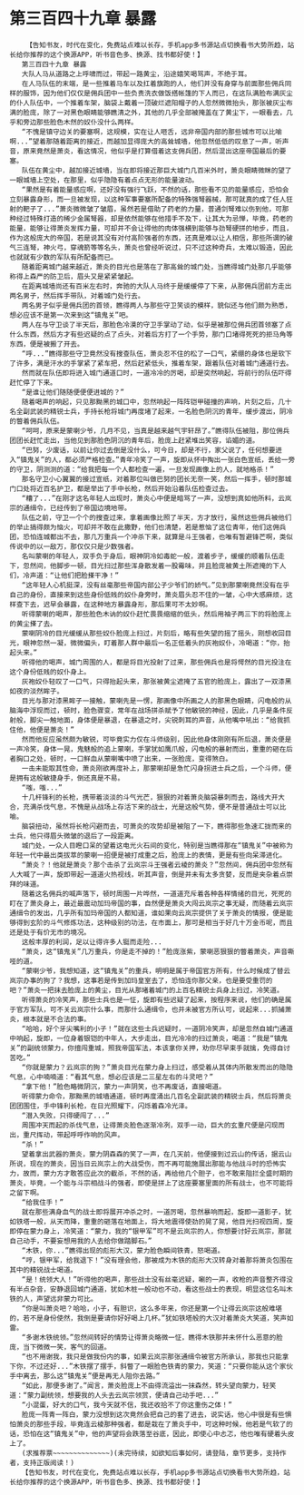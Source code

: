 # 第三百四十九章 暴露
        【告知书友，时代在变化，免费站点难以长存，手机app多书源站点切换看书大势所趋，站长给你推荐的这个换源APP，听书音色多、换源、找书都好使！】
       第三百四十九章 暴露
       大队人马从道路之上呼啸而过，带起一路黄尘，沿途嬉笑喝骂声，不绝于耳。
       在人马队伍的末端，是一些推着马车以及扛着旗跑的人，他们并没有身穿与前面那些佣兵同样的服饰，因为他们仅仅是佣兵团中一些负责洗衣做饭搭帐篷的下人而已，在这队满脸布满灰尘的仆人队伍中，一个推着车架，脑袋上戴着一顶破烂遮阳帽子的人忽然微微抬头，那张被灰尘布满的脸庞，除了一对黑色眼睛能够瞧清之外，其他的几乎全部被掩盖在了黄尘下，一眼看去，几乎和旁边那些脸色木然的奴仆没什么两样。
       “不愧是镇守边关的要塞啊，这规模，实在让人咂舌，远非帝国内部的那些城市可以比喻啊...”望着那随着距离的接近，而越加显得庞大的高耸城墙，他忽然低低的叹息了一声，听声音，原来竟然是萧炎，看这情况，他似乎是打算借着这支佣兵团，然后混出这座帝国最后的要塞。
       队伍在黄尘中，越加接近城墙，当在即将接近那巨大城门几百米外时，萧炎眼睛微眯的望了一眼城墙上空处，在那里，似乎隐隐有着点点无形的能量波动。
       “果然是有着能量感应啊，还好没有强行飞跃，不然的话，那些看不见的能量感应，恐怕会立刻暴露身形，而一旦被发现，以这种军事要塞所配备的特殊强弩器械，那可就真的成了任人狂射的靶子了...”萧炎微微皱了皱眉，虽然若是借助了药老的力量，普通剑弩难以伤到他，可那种经过特殊打造的稀少金属弩器，却是依然能够在他措手不及下，让其大为忌惮，毕竟，药老的能量，能够让得萧炎发挥力量，可却并不会让得他的肉体强横到能够与劲弩硬拼的地步，而且，作为这般庞大的帝国，若是说其没有对付高阶强者的东西，还真是难以让人相信，那些所谓的破气三连弩，神火弓，穿魂箭等等名头，萧炎也曾经听说过，只不过这种奇兵，太难以锻造，因此也就就有少数的军队有所配备而已。
       随着距离城门越来越近，萧炎的目光也是落在了那高耸的城门处，当瞧得城门处那几乎能够称得上森严的防卫后，眉头又是紧紧皱起。
       在距离城墙尚还有百米左右时，奔驰的大队人马终于是缓缓停了下来，从那佣兵团前方走出两名男子，然后挥手带队，对着城门处行去。
       两名男子似乎是佣兵团的首领，瞧得两人与那些守卫笑谈的模样，貌似还与他们颇为熟悉，想必应该不是第一次来到这“镇鬼关”吧。
       两人在与守卫谈了半天后，那脸色冷漠的守卫手掌动了动，似乎是被那位佣兵团首领塞了点什么东西，然后方才有些迟疑的点了点头，对着后方打了一个手势，那门口堵得死死的拒马角等东西，便是被搬了开去。
       “呼...”瞧得那些守卫竟然没有搜查队伍，萧炎忍不住的松了一口气，紧绷的身体也是软下了许多，满是汗水的手掌紧了紧车把，然后赶紧低头，推着车架，跟着队伍对着城门通道行去。
       然而就在队伍即将进入城门通道口时，一道冷冷的厉喝，却是突然响起，将前行的队伍吓得赶忙停了下来。
       “是谁让他们随随便便便进城的？”
       随着喝声的响起，只见那黝黑的城口中，忽然响起一阵阵铠甲碰撞的声响，片刻之后，几十名全副武装的精锐士兵，手持长枪将城门再度堵了起来，一名脸色阴沉的青年，缓步渡出，阴冷的瞥着佣兵队伍。
       “呵呵，原来是蒙喇少爷，几月不见，当真是越来越气宇轩昂了。”瞧得队伍被阻，那位佣兵团团长赶忙走出，当他见到那脸色阴沉的青年后，脸庞上赶紧堆出笑容，谄媚的道。
       “巴努，少废话，以前让你过去倒是没什么，可今日，却是不行，家父说了，任何想要进入“镇鬼关”的人，都必须严格检查。”青年冷笑了一声，旋即从怀中掏出一张白色宣纸，丢给一旁的守卫，阴测测的道：“给我把每一个人都检查一遍，一旦发现画像上的人，就地格杀！”
       那名守卫小心翼翼的接过宣纸，对着那位叫做巴努的团长无奈一笑，然后一挥手，顿时那城门口处将近百名护卫，都是举出了手中长枪，然后开始沿着队伍检查过去。
       “糟了...”在刚才这名年轻人出现时，萧炎心中便是暗骂了一声，没想到真如他所料，云岚宗的通缉令，已经传到了帝国边境地带。
       队伍之前，守卫一个个的搜查过来，拿着画像比照了半天，方才放行，虽然这些佣兵被他们的举止搞得颇为恼火，可却并不敢在此撒野，他们也清楚，若是惹恼了这位青年，他们这佣兵团，恐怕连城都出不去，那几万重兵一个冲杀下来，就算是斗王强者，也唯有暂避锋芒啊，类似传说中的以一敌万，那仅仅只是少数强者。
       名叫蒙喇的年轻人，双手负于身后，眼神阴冷如毒蛇一般，渡着步子，缓缓的顺着队伍走下，忽然间，他脚步一顿，目光扫过那些浑身散发着一股霉味，并且脸庞被黄土所遮掩的下人们，冷声道：“让他们把脸搽干净！”
       “这年轻人心机挺深，没有丝毫那些帝国内部公子少爷们的娇气。”见到那蒙喇竟然没有在乎自己的身份，直接来到这些身份低贱的奴仆身旁时，萧炎眉头忍不住的一皱，心中大感麻烦，这样查下去，迟早会暴露，在这种地方暴露身形，那后果可不太妙啊。
       听得蒙喇的喝声，那些脸色木讷的奴仆赶忙畏畏缩缩的低头，然后用袖子两三下的将脸庞上的黄尘搽了去。
       蒙喇阴冷的目光缓缓从那些奴仆脸庞上扫过，片刻后，略有些失望的摇了摇头，刚想收回目光，眼神忽然一凝，微微偏头，盯着那人群中最后一名正低着头的灰袍奴仆，冷喝道：“你，抬起头来。”
       听得他的喝声，城门周围的人，都是将目光投射了过来，那些佣兵也是将愕然的目光投注在这个身份低贱的奴仆身上。
       灰袍奴仆轻叹了一口气，只得抬起头来，那张被黄尘遮掩了五官的脸庞上，露出了一双漆黑如夜的淡然眸子。
       目光与那对漆黑眸子一接触，蒙喇先是一愣，那画像中所画之人的那黑色眼睛，闪电般的从脑海中浮现而过，顿时，脸色骤变，常年在战场拼杀赋予了他敏锐的神经，因此，几乎是条件反射般，脚尖一触地面，身体便是暴退，在暴退之时，尖锐刺耳的声音，从他嘴中吼出：“给我抓住他，他便是萧炎！”
       然而他反应虽然颇为敏锐，可毕竟实力仅在斗师级别，因此他身体刚刚有所后退，萧炎便是一声冷笑，身体一晃，鬼魅般的追上蒙喇，手掌犹如鹰爪般，闪电般的暴射而出，重重的砸在后者胸口之处，顿时，一口鲜血从蒙喇嘴中喷了出来，一张脸庞，变得煞白。
       一击未能取其性命，萧炎刚欲再度补上，那蒙喇却是急忙闪身拐进士兵之后，一个斗师，便是拥有这般敏捷身手，倒还真是不易。
       “嗤，嗤...”
       十几杆锋利的长枪，携带着淡淡的斗气光芒，狠狠的对着萧炎脑袋暴刺而去，路线大开大合，充满杀伐气息，不愧是从战场上存活下来的战士，光是这般气势，便不是普通战士可以比喻。
       脑袋扭动，虽然将长枪闪避而去，可萧炎的攻势却是被阻了一下，瞧得那些急速汇拢而来的士兵，他只得眉头微皱的退后了一段距离。
       城门处，一众人目瞪口呆的望着这电光火石间的变化，特别是当瞧得那在“镇鬼关”中被称为年轻一代中最出类拔萃的蒙喇一招便是被打成重之后，脸庞上的表情，更是有些向呆滞进化。
       “萧炎？！他就是萧炎？那个击杀了云岚宗斗王强者云棱的萧炎？”忽然间，佣兵团中忽然有人大喊了一声，旋即带起一道道火热视线，听其声音，倒是并未有太多贪婪，反而是夹杂着点崇拜的味道。
       随着这名佣兵的喊声落下，顿时周围一片哗然，一道道充斥着各种各样情绪的目光，死死的盯在了萧炎身上，最近最震动加玛帝国的事，自然便是萧炎大闯云岚宗之事无疑，而随着云岚宗通缉令的发出，几乎所有加玛帝国的人都知道，谁如果向云岚宗提供了关于萧炎的情报，便是能够得到玄阶的斗气修炼功法，这种级别的功法，在市面上，那可是相当于好几十万金币呢，而且还是处于有价无市的境况。
       这般丰厚的利润，足以让得许多人铤而走险...
       “萧炎，这“镇鬼关”几万重兵，你是走不掉的！”脸庞涨紫，蒙喇恶狠狠的瞥着萧炎，声音嘶哑的道。
       “蒙喇少爷，我想知道，这“镇鬼关”的重兵，明明是属于帝国官方所有，什么时候成了替云岚宗办事的狗了？我想，这事若是传到加玛皇室去了，恐怕连你那父亲，也是要受重罚的吧？”萧炎一把抹去脸庞上的黄尘，目光从那堵着城门的上百名精锐士兵身上扫过，冷笑道。
       听得萧炎的冷笑声，那些士兵也是一怔，旋即有些迟疑了起来，按程序来说，他们的确是属于官方军队，可不关云岚宗什么事，而那什么通缉令，也并未被官方所认可，说起来...抓捕萧炎，根本就是不合法的事。
       “哈哈，好个牙尖嘴利的小子！”就在这些士兵迟疑时，一道阴冷笑声，却是忽然自城门通道中响起，旋即，一位身着银铠的中年人，大步走出，目光冷冷的扫过萧炎，喝道：“我是“镇鬼关”的副统领蒙力，你擅闯重城，照我帝国军法，本该拿你关押，劝你尽早束手就擒，免得自讨苦吃。”
       “你就是蒙力？云岚宗的狗？”萧炎目光在蒙力身上扫过，感受着从其体内所散发而出的隐隐气息，心中喃喃道：“看其气息，想必应该是二三星左右的斗灵吧？”
       “拿下他！”脸色略微阴沉，蒙力一声阴笑，也不再废话，直接喝道。
       听得蒙力命令，那黝黑的城墙通道，顿时再度涌出几百名全副武装的精锐士兵，然后将萧炎团团围住，手中锋利长枪，在日光照耀下，闪烁着森冷光泽。
       “潜入失败，只得硬闯了...”
       周围冲天而起的杀伐气息，让得萧炎脸色逐渐冷冽，双手一动，巨大的玄重尺便是闪现而出，重尺挥动，带起呼呼作响的风声。
       “杀！”
       望着拿出武器的萧炎，蒙力阴森森的笑了一声，在几天前，他便接到过云山的传话，据云山所说，现在的萧炎，因当日云岚宗上的大战受伤，而不再可能施展出那能与他战斗时的恐怖实力，故而，蒙力方才敢答应此次的截杀，不然的话，再给他几个胆子，也不敢来阻拦全盛时期的萧炎，毕竟，一个能与斗宗相战斗的强者，即使是拼上了这座要塞里面的所有战士，也不可能将之留下啊。
       “给我住手！”
       就在那些满身血气的战士即将展开冲杀之时，一道厉喝，忽然暴响而起，旋即一道影子，犹如铁塔一般，从天而降，重重的砸落在地面上，将大地震得使劲的晃了晃，他目光扫视四周，旋即停在蒙力身上，冷笑道：“蒙力，我的“银甲军”可不是云岚宗的人，你想要讨好云岚宗，那就自己动手，不要妄想用我的人去给你做踏脚石。”
       “木铁，你...”瞧得出现的彪形大汉，蒙力脸色瞬间铁青，怒喝道。
       “哼，银甲军，给我退下！”没有理会他，那被成为木铁的彪形大汉转身对着那将萧炎包围在其中的精锐战士喝道。
       “是！统领大人！”听得他的喝声，那些战士没有丝毫迟疑，唰的一声，收枪的声音整齐得没有半点杂音，安静退回城门通道，犹如木桩一般动也不动，看这些战士的表现，明显这位名叫木铁的人，声望远非蒙力可比。
       “你是叫萧炎吧？哈哈，小子，有胆识，这么多年来，你还是第一个让得云岚宗这般难堪的，若不是身份使然，我倒是要请你好好喝上几杯。”犹如铁塔般的大汉对着萧炎大笑道，笑声如雷。
       “多谢木铁统领。”忽然间转好的情势让得萧炎略微一怔，瞧得木铁那并未怀什么恶意的脸庞，当下微微一笑，客气的回道。
       “也不用谢我，我只是做我份内的事，如果云岚宗那张通缉令被官方所承认，那我也只能拿下你，不过还好...”木铁摆了摆手，斜瞥了一眼脸色铁青的蒙力，笑道：“只要你能从这个家伙手中离去，那么这“镇鬼关”便是再无人阻你去路。”
       “如此，那便多谢了。”闻言，萧炎脸庞上不由得流溢出一抹森然，转头望向蒙力，轻笑道：“蒙力副统领，想要我的人头去云岚宗领赏，便请自己动手吧...”
       “小混蛋，好大的口气，我今天就不信，我还收拾不了你这重伤之体！”
       脸庞一阵青一阵白，蒙力没想到这次竟然会把自己的套了进去，说实话，他心中很是有些惧怕萧炎的那些手段，毕竟连云棱那种强者，都是栽在了萧炎手中，可这种时候，他若是气软了的话，恐怕在这“镇鬼关”中，他的声望将会跌落至谷底，因此，即使心中忐忑，他也唯有硬着头皮上了。
       (求推荐票~~~~~~~~~~~~~~)(未完待续，如欲知后事如何，请登陆，章节更多，支持作者，支持正版阅读！)
       【告知书友，时代在变化，免费站点难以长存，手机app多书源站点切换看书大势所趋，站长给你推荐的这个换源APP，听书音色多、换源、找书都好使！】